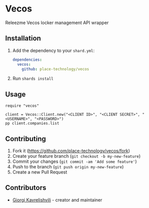 # Vecos

Releezme Vecos locker management API wrapper

## Installation

1. Add the dependency to your `shard.yml`:

   ```yaml
   dependencies:
     vecos:
       github: place-technology/vecos
   ```

2. Run `shards install`

## Usage

```crystal
require "vecos"

client = Vecos::Client.new("<CLIENT ID>", "<CLIENT SECRET>", "<USERNAME>", "<PASSWORD>")
pp client.companies.list
```

## Contributing

1. Fork it (<https://github.com/place-technology/vecos/fork>)
2. Create your feature branch (`git checkout -b my-new-feature`)
3. Commit your changes (`git commit -am 'Add some feature'`)
4. Push to the branch (`git push origin my-new-feature`)
5. Create a new Pull Request

## Contributors

- [Giorgi Kavrelishvili](https://github.com/place-technology) - creator and maintainer
